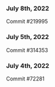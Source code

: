 ### July 8th, 2022

Commit #219995

### July 5th, 2022

Commit #314353


### July 4th, 2022

Commit #72281
